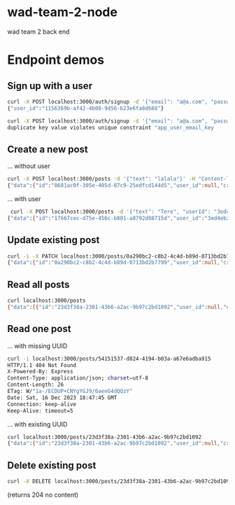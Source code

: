# wad-team-2-node
wad team 2 back end

# Endpoint demos

## Sign up with a user

```bash
curl -X POST localhost:3000/auth/signup -d '{"email": "a@a.com", "password": "1234"}' -H "content-type:application/json"
{"user_id":"1156369b-af42-4b08-9d56-b23e6fa8d688"}

curl -X POST localhost:3000/auth/signup -d '{"email": "a@a.com", "password": "1234"}' -H "content-type:application/json"
duplicate key value violates unique constraint "app_user_email_key
```

## Create a new post

... without user

```bash
curl -X POST localhost:3000/posts -d '{"text": "lalala"}' -H "Content-Type: application/json"
{"data":{"id":"8681ac0f-305e-405d-87c9-25edfcd144d5","user_id":null,"created_at":"2023-12-17T13:13:20.307Z","text":"lalala","likes":0}}
```

... with user

```bash
 curl -X POST localhost:3000/posts -d '{"text": "Tere", "userId": "3ed4eb29-2111-46a1-ad45-974ed4961fe7"}' -H "Content-Type: application/json"
{"data":{"id":"17667cec-d75e-456c-b801-a8792d88715d","user_id":"3ed4eb29-2111-46a1-ad45-974ed4961fe7","created_at":"2023-12-17T13:17:52.512Z","text":"Tere","likes":0}}
```

## Update existing post

```bash
curl -i -X PATCH localhost:3000/posts/0a290bc2-c8b2-4c4d-b89d-0713bd2b7799 -d '{"text": "ghhhhhh"}' -H "Content-Type: application/json"
{"data":{"id":"0a290bc2-c8b2-4c4d-b89d-0713bd2b7799","user_id":null,"created_at":"2023-12-17T09:55:24.766Z","text":"ghhhhhh","likes":0}}
```

## Read all posts

```bash
curl localhost:3000/posts
{"data":[{"id":"23d3f38a-2301-43b6-a2ac-9b97c2bd1092","user_id":null,"created_at":"2023-12-16T18:14:18.197Z","text":"lalala","likes":0},{"id":"22c2bc0f-1344-4d44-a644-fad4548f0ca3","user_id":"1156369b-af42-4b08-9d56-b23e6fa8d688","created_at":"2023-12-16T18:14:27.701Z","text":"lalala","likes":0}]}
```

## Read one post

... with missing UUID
```bash
curl -i localhost:3000/posts/54151537-d824-4194-b03a-a67e6adba915
HTTP/1.1 404 Not Found
X-Powered-By: Express
Content-Type: application/json; charset=utf-8
Content-Length: 26
ETag: W/"1a-/ECDUP+CNYgYGJ9/6aenG4dQQzY"
Date: Sat, 16 Dec 2023 18:47:45 GMT
Connection: keep-alive
Keep-Alive: timeout=5
```

... with existing UUID
```bash
curl localhost:3000/posts/23d3f38a-2301-43b6-a2ac-9b97c2bd1092
{"data":{"id":"23d3f38a-2301-43b6-a2ac-9b97c2bd1092","user_id":null,"created_at":"2023-12-16T18:14:18.197Z","text":"lalala","likes":0}}
```

## Delete existing post

```bash
curl -X DELETE localhost:3000/posts/23d3f38a-2301-43b6-a2ac-9b97c2bd1092
```

(returns 204 no content)
